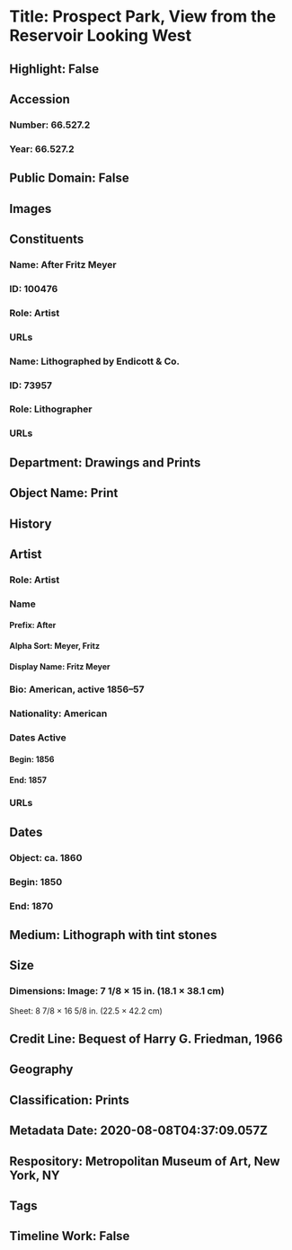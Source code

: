 # Title: Prospect Park, View from the Reservoir Looking West
## Highlight: False
## Accession
### Number: 66.527.2
### Year: 66.527.2
## Public Domain: False
## Images
## Constituents
### Name: After Fritz Meyer
### ID: 100476
### Role: Artist
### URLs
### Name: Lithographed by Endicott &amp; Co.
### ID: 73957
### Role: Lithographer
### URLs
## Department: Drawings and Prints
## Object Name: Print
## History
## Artist
### Role: Artist
### Name
#### Prefix: After
#### Alpha Sort: Meyer, Fritz
#### Display Name: Fritz Meyer
### Bio: American, active 1856–57
### Nationality: American
### Dates Active
#### Begin: 1856
#### End: 1857
### URLs
## Dates
### Object: ca. 1860
### Begin: 1850
### End: 1870
## Medium: Lithograph with tint stones
## Size
### Dimensions: Image: 7 1/8 × 15 in. (18.1 × 38.1 cm)
Sheet: 8 7/8 × 16 5/8 in. (22.5 × 42.2 cm)
## Credit Line: Bequest of Harry G. Friedman, 1966
## Geography
## Classification: Prints
## Metadata Date: 2020-08-08T04:37:09.057Z
## Respository: Metropolitan Museum of Art, New York, NY
## Tags
## Timeline Work: False